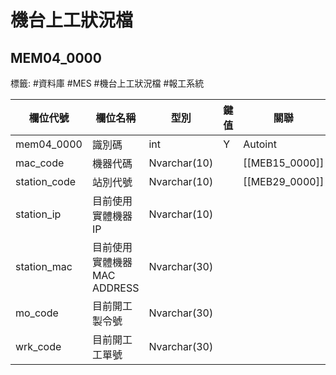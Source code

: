 # 機台上工狀況檔
## MEM04_0000
標籤: #資料庫 #MES   #機台上工狀況檔 #報工系統

| 欄位代號          | 欄位名稱                | 型別           | 鍵值 | 關聯          |
| ------------- | ------------------- | ------------ | -- | ----------- |
| mem04\_0000   | 識別碼                 | int          | Y  | Autoint     |
| mac\_code     | 機器代碼                | Nvarchar(10) |    | [[MEB15_0000]] |
| station\_code | 站別代號                | Nvarchar(10) |    | [[MEB29_0000]] |
| station\_ip   | 目前使用實體機器IP          | Nvarchar(10) |    |             |
| station\_mac  | 目前使用實體機器MAC ADDRESS | Nvarchar(30) |    |             |
| mo\_code      | 目前開工製令號             | Nvarchar(30) |    |             |
| wrk\_code     | 目前開工工單號             | Nvarchar(30) |    |             | 
